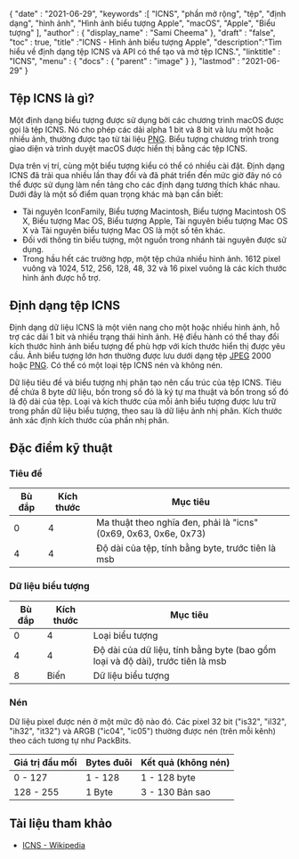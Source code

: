 {
  "date" : "2021-06-29",
  "keywords" :[ "ICNS", "phần mở rộng", "tệp", "định dạng", "hình ảnh", "Hình ảnh biểu tượng Apple", "macOS", "Apple", "Biểu tượng" ],
  "author" : {
    "display_name" : "Sami Cheema"
},
  "draft" : "false",
  "toc" : true,
  "title" :"ICNS - Hình ảnh biểu tượng Apple",
  "description":"Tìm hiểu về định dạng tệp ICNS và API có thể tạo và mở tệp ICNS.",
  "linktitle" : "ICNS",
  "menu" : {
    "docs" : {
      "parent" : "image"
}
},
  "lastmod" : "2021-06-29"
}

## Tệp ICNS là gì? ##

Một định dạng biểu tượng được sử dụng bởi các chương trình macOS được gọi là tệp ICNS. Nó cho phép các dải alpha 1 bit và 8 bit và lưu một hoặc nhiều ảnh, thường được tạo từ tài liệu [PNG](/vi/image/png/). Biểu tượng chương trình trong giao diện và trình duyệt macOS được hiển thị bằng các tệp ICNS.

Dựa trên vị trí, cùng một biểu tượng kiểu có thể có nhiều cài đặt. Định dạng ICNS đã trải qua nhiều lần thay đổi và đã phát triển đến mức giờ đây nó có thể được sử dụng làm nền tảng cho các định dạng tương thích khác nhau. Dưới đây là một số điểm quan trọng khác mà bạn cần biết:

* Tài nguyên IconFamily, Biểu tượng Macintosh, Biểu tượng Macintosh OS X, Biểu tượng Mac OS, Biểu tượng Apple, Tài nguyên biểu tượng Mac OS X và Tài nguyên biểu tượng Mac OS là một số tên khác.
* Đối với thông tin biểu tượng, một nguồn trong nhánh tài nguyên được sử dụng.
* Trong hầu hết các trường hợp, một tệp chứa nhiều hình ảnh. 1612 pixel vuông và 1024, 512, 256, 128, 48, 32 và 16 pixel vuông là các kích thước hình ảnh được hỗ trợ.


## Định dạng tệp ICNS ##

Định dạng dữ liệu ICNS là một viên nang cho một hoặc nhiều hình ảnh, hỗ trợ các dải 1 bit và nhiều trạng thái hình ảnh.
Hệ điều hành có thể thay đổi kích thước hình ảnh biểu tượng để phù hợp với kích thước hiển thị được yêu cầu. Ảnh biểu tượng lớn hơn thường được lưu dưới dạng tệp [JPEG](/vi/image/jpeg/) 2000 hoặc [PNG](/vi/image/png/). Có thể có một loại tệp ICNS nén và không nén.

Dữ liệu tiêu đề và biểu tượng nhị phân tạo nên cấu trúc của tệp ICNS. Tiêu đề chứa 8 byte dữ liệu, bốn trong số đó là ký tự ma thuật và bốn trong số đó là độ dài của tệp. Loại và kích thước của mỗi ảnh biểu tượng được lưu trữ trong phần dữ liệu biểu tượng, theo sau là dữ liệu ảnh nhị phân. Kích thước ảnh xác định kích thước của phần nhị phân.

## Đặc điểm kỹ thuật ##

### Tiêu đề ###

|Bù đắp|Kích thước|Mục tiêu
---|---|---|
|0|4|Ma thuật theo nghĩa đen, phải là "icns" (0x69, 0x63, 0x6e, 0x73)
|4|4|Độ dài của tệp, tính bằng byte, trước tiên là msb


### Dữ liệu biểu tượng ###

|Bù đắp|Kích thước|Mục tiêu
---|---|---|
|0|4|Loại biểu tượng
|4|4|Độ dài của dữ liệu, tính bằng byte (bao gồm loại và độ dài), trước tiên là msb
|8|Biến|Dữ liệu biểu tượng

### Nén ###

Dữ liệu pixel được nén ở một mức độ nào đó. Các pixel 32 bit ("is32", "il32", "ih32", "it32") và ARGB ("ic04", "ic05") thường được nén (trên mỗi kênh) theo cách tương tự như PackBits.

|Giá trị đầu mối|Bytes đuôi|Kết quả (không nén)
---|---|---|
|0 - 127|1 - 128|1 - 128 byte
|128 - 255|1 Byte|3 - 130 Bản sao

## Tài liệu tham khảo ##

* [ICNS - Wikipedia](https://en.wikipedia.org/wiki/Apple_Icon_Image_format)

